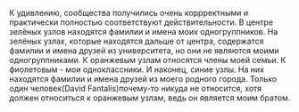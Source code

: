 К удивлению, сообщества получились очень коррректными и практически полностью соответствуют действительности. В центре зелёных узлов находятся фамилии и имена моих одногруппников. На зелёных узлах, которые находятся дальше от центра, содержатся фамилии и имена друзей из университета, но они не являются моими одногруппниками. К оранжевым узлам относятся члены моей семьи. К фиолетовым - мои одноклассники. И наконец, синие узлы. На них находятся фамилии и имена друзей из моего родного города. Только один человек(David Fantalis)почему-то никуда не относится, хотя должен относиться к оранжевым узлам, ведь он является моим братом.
